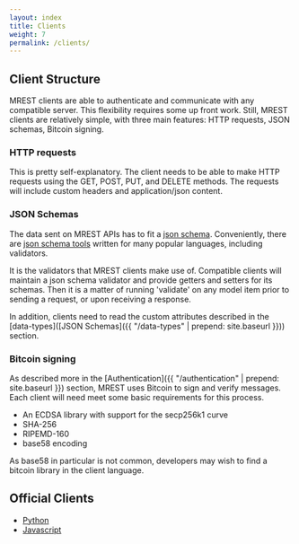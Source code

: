 ```yaml
---
layout: index
title: Clients
weight: 7
permalink: /clients/
---
```


## Client Structure
MREST clients are able to authenticate and communicate with any compatible server. This flexibility requires some up front work. Still, MREST clients are relatively simple, with three main features: HTTP requests, JSON schemas, Bitcoin signing.

### HTTP requests
This is pretty self-explanatory. The client needs to be able to make HTTP requests using the GET, POST, PUT, and DELETE methods. The requests will include custom headers and application/json content.

### JSON Schemas
The data sent on MREST APIs has to fit a [json schema](http://json-schema.org/). Conveniently, there are [json schema tools](http://json-schema.org/implementations.html) written for many popular languages, including validators.

It is the validators that MREST clients make use of. Compatible clients will maintain a json schema validator and provide getters and setters for its schemas. Then it is a matter of running 'validate' on any model item prior to sending a request, or upon receiving a response.

In addition, clients need to read the custom attributes described in the [data-types]([JSON Schemas]({{ "/data-types" | prepend: site.baseurl }})) section.

### Bitcoin signing
As described more in the [Authentication]({{ "/authentication" | prepend: site.baseurl }}) section, MREST uses Bitcoin to sign and verify messages. Each client will need meet some basic requirements for this process.

+ An ECDSA library with support for the secp256k1 curve
+ SHA-256
+ RIPEMD-160
+ base58 encoding

As base58 in particular is not common, developers may wish to find a bitcoin library in the client language.

## Official Clients
+ [Python](https://bitbucket.org/deginner/mrest-client-python)
+ [Javascript](https://bitbucket.org/deginner/mrest-client-nodejs)
